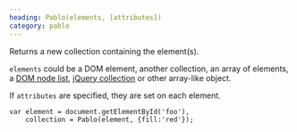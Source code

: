```yaml
--- 
heading: Pablo(elements, [attributes])
category: pablo
---
```


Returns a new collection containing the element(s).

`elements` could be a DOM element, another collection, an array of elements, a [DOM node list][nodelist], [jQuery collection][jquery-collection] or other array-like object.

If `attributes` are specified, they are set on each element.

    var element = document.getElementById('foo'),
        collection = Pablo(element, {fill:'red'});


[nodelist]: https://developer.mozilla.org/docs/Web/API/NodeList
[jquery-collection]: http://api.jquery.com/jQuery/
